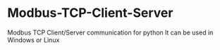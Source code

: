 # Modbus-TCP-Client-Server
Modbus TCP Client/Server communication for python
lt can be used in Windows or Linux
